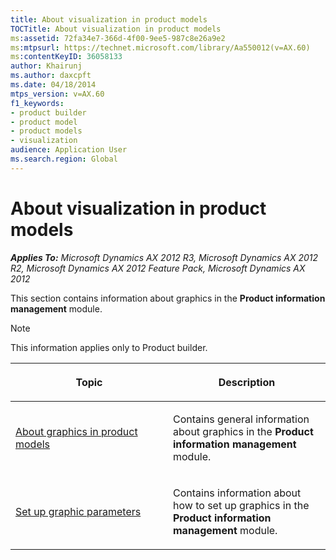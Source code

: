 ```yaml
---
title: About visualization in product models
TOCTitle: About visualization in product models
ms:assetid: 72fa34e7-366d-4f00-9ee5-987c8e26a9e2
ms:mtpsurl: https://technet.microsoft.com/library/Aa550012(v=AX.60)
ms:contentKeyID: 36058133
author: Khairunj
ms.author: daxcpft
ms.date: 04/18/2014
mtps_version: v=AX.60
f1_keywords:
- product builder
- product model
- product models
- visualization
audience: Application User
ms.search.region: Global
---
```


# About visualization in product models 


_**Applies To:** Microsoft Dynamics AX 2012 R3, Microsoft Dynamics AX 2012 R2, Microsoft Dynamics AX 2012 Feature Pack, Microsoft Dynamics AX 2012_

This section contains information about graphics in the **Product information management** module.


> [!NOTE]
> <P>This information applies only to Product builder.</P>



<table>
<colgroup>
<col style="width: 50%" />
<col style="width: 50%" />
</colgroup>
<thead>
<tr class="header">
<th><p>Topic</p></th>
<th><p>Description</p></th>
</tr>
</thead>
<tbody>
<tr class="odd">
<td><p><a href="about-graphics-in-product-models.md">About graphics in product models</a></p></td>
<td><p>Contains general information about graphics in the <strong>Product information management</strong> module.</p></td>
</tr>
<tr class="even">
<td><p><a href="set-up-graphic-parameters.md">Set up graphic parameters</a></p></td>
<td><p>Contains information about how to set up graphics in the <strong>Product information management</strong> module.</p></td>
</tr>
</tbody>
</table>

  



